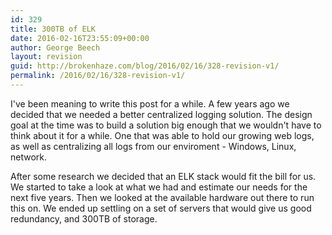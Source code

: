 ```yaml
---
id: 329
title: 300TB of ELK
date: 2016-02-16T23:55:09+00:00
author: George Beech
layout: revision
guid: http://brokenhaze.com/blog/2016/02/16/328-revision-v1/
permalink: /2016/02/16/328-revision-v1/
---
```

I've been meaning to write this post for a while. A few years ago we decided that we needed a better centralized logging solution. The design goal at the time was to build a solution big enough that we wouldn't have to think about it for a while. One that was able to hold our growing web logs, as well as centralizing all logs from our enviroment - Windows, Linux, network. 

After some research we decided that an ELK stack would fit the bill for us. We started to take a look at what we had and estimate our needs for the next five years. Then we looked at the available hardware out there to run this on. We ended up settling on a set of servers that would give us good redundancy, and 300TB of storage. 